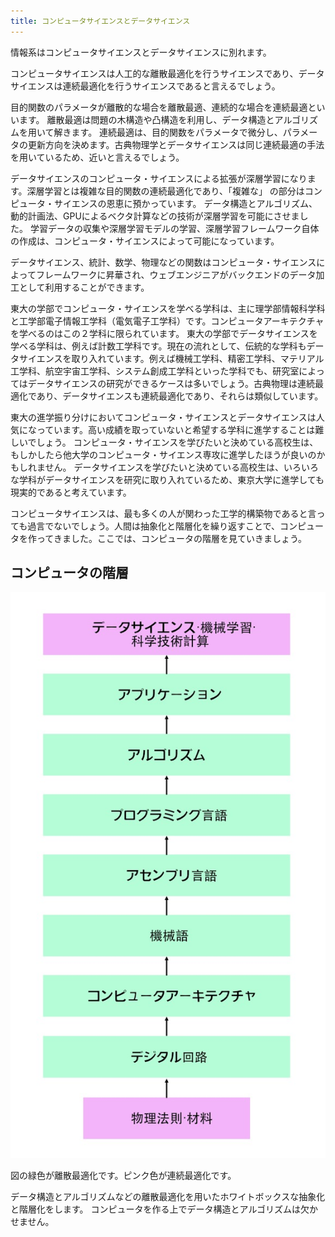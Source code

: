 ```yaml
---
title: コンピュータサイエンスとデータサイエンス
---
```


情報系はコンピュータサイエンスとデータサイエンスに別れます。

コンピュータサイエンスは人工的な離散最適化を行うサイエンスであり、データサイエンスは連続最適化を行うサイエンスであると言えるでしょう。

目的関数のパラメータが離散的な場合を離散最適、連続的な場合を連続最適といいます。
離散最適は問題の木構造や凸構造を利用し、データ構造とアルゴリズムを用いて解きます。
連続最適は、目的関数をパラメータで微分し、パラメータの更新方向を決めます。古典物理学とデータサイエンスは同じ連続最適の手法を用いているため、近いと言えるでしょう。

データサイエンスのコンピュータ・サイエンスによる拡張が深層学習になります。深層学習とは複雑な目的関数の連続最適化であり、「複雑な」
の部分はコンピュータ・サイエンスの恩恵に預かっています。
データ構造とアルゴリズム、動的計画法、GPUによるベクタ計算などの技術が深層学習を可能にさせました。
学習データの収集や深層学習モデルの学習、深層学習フレームワーク自体の作成は、コンピュータ・サイエンスによって可能になっています。

データサイエンス、統計、数学、物理などの関数はコンピュータ・サイエンスによってフレームワークに昇華され、ウェブエンジニアがバックエンドのデータ加工として利用することができます。

東大の学部でコンピュータ・サイエンスを学べる学科は、主に理学部情報科学科と工学部電子情報工学科（電気電子工学科）です。コンピュータアーキテクチャを学べるのはこの２学科に限られています。
東大の学部でデータサイエンスを学べる学科は、例えば計数工学科です。現在の流れとして、伝統的な学科もデータサイエンスを取り入れています。例えば機械工学科、精密工学科、マテリアル工学科、航空宇宙工学科、システム創成工学科といった学科でも、研究室によってはデータサイエンスの研究ができるケースは多いでしょう。古典物理は連続最適化であり、データサイエンスも連続最適化であり、それらは類似しています。

東大の進学振り分けにおいてコンピュータ・サイエンスとデータサイエンスは人気になっています。高い成績を取っていないと希望する学科に進学することは難しいでしょう。
コンピュータ・サイエンスを学びたいと決めている高校生は、もしかしたら他大学のコンピュータ・サイエンス専攻に進学したほうが良いのかもしれません。
データサイエンスを学びたいと決めている高校生は、いろいろな学科がデータサイエンスを研究に取り入れているため、東京大学に進学しても現実的であると考えています。

コンピュータサイエンスは、最も多くの人が関わった工学的構築物であると言っても過言でないでしょう。人間は抽象化と階層化を繰り返すことで、コンピュータを作ってきました。ここでは、コンピュータの階層を見ていきましょう。

## コンピュータの階層


![computer science](./computer-science.jpeg)

図の緑色が離散最適化です。ピンク色が連続最適化です。

データ構造とアルゴリズムなどの離散最適化を用いたホワイトボックスな抽象化と階層化をします。
コンピュータを作る上でデータ構造とアルゴリズムは欠かせません。


<!-- データサイエンス/AIをコンピュータを用いて社会に価値を還元していくには、データ構造とアルゴリズムが必要です。

現在の学校における教育では連続最適化が主なテーマとなっています。
今後は、情報分野の中核を占める離散最適化をバランス良く取り入れていくことが求められています。

大学内では、研究としてデータサイエンスやAIが盛んに行われています。
一方で、webアプリケーション(frontend, backend)の東大の講義はありません。

GAFAが覇権を握っているのはwebアプリケーション分野の業界です。
成熟した企業が蓄積したデータを用いてデータサイエンス/AIをし、さらに付加価値を提供しています。
GAFAに対抗するためには、データサイエンス/AIだけではなく、基盤となるwebアプリケーション分野(データ構造とアルゴリズム)に力を入れる必要があります。

私たちut.code();は、webアプリケーションに注力しています。
0から1の価値を生み出して社会に価値を提供するためには、webアプリケーション分野(データ構造とアルゴリズム)が必要不可欠だと考えています。

webアプリケーションとデータサイエンス/AIの融合が東大で求められています。

社会に価値を還元していくことを目指してut.code();はwebアプリケーションの後進育成に注力しています。 -->

<!--
![discrete-continuous](./computer-science-discrete-continuous.JPG) -->
